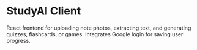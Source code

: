 # StudyAI Client

React frontend for uploading note photos, extracting text, and generating quizzes, flashcards, or games. Integrates Google login for saving user progress.